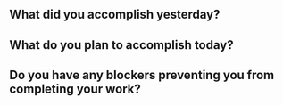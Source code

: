 ## What did you accomplish yesterday?
## What do you plan to accomplish today?
## Do you have any blockers preventing you from completing your work?
